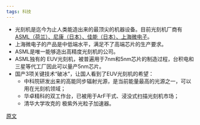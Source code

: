 ```yaml
---
tags: 科技
---
```




* 光刻机是迄今为止人类能造出来的最顶尖的机器设备。目前光刻机厂商有 <u>ASML（荷兰）、尼康（日本）、佳能（日本）、上海微电子</u>。
* 上海微电子的产品是中低端水平，满足不了高端芯片的生产要求。
* ASML是唯一能够造出高精度光刻机的公司。
* ASML独有的 <hm>EUV光刻机</hm>，被普遍用于7nm和5nm芯片的制造过程，台积电和三星等代工厂因此可以量产5nm芯片。
* 国产3项关键技术“破冰”，让国人看到了EUV光刻机的希望：
  * 中科院研发出来的高能同步辐射光源，是当前能量最高的光源之一，可以用在光刻机领域；
  * 华卓精科的双工作台，已被用于ArF干式、浸没式扫描光刻机市场；
  * 清华大学攻克的 <hm>极紫外光粒子加速器</hm>。 

[原文](https://mp.weixin.qq.com/s/XgkqbbxROoqb7LuC28zJeQ)